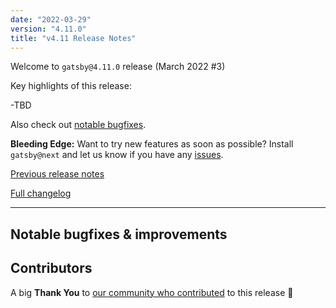 ```yaml
---
date: "2022-03-29"
version: "4.11.0"
title: "v4.11 Release Notes"
---
```


Welcome to `gatsby@4.11.0` release (March 2022 #3)

Key highlights of this release:

-TBD

Also check out [notable bugfixes](#notable-bugfixes--improvements).

**Bleeding Edge:** Want to try new features as soon as possible? Install `gatsby@next` and let us know
if you have any [issues](https://github.com/gatsbyjs/gatsby/issues).

[Previous release notes](/docs/reference/release-notes/v4.10)

[Full changelog][full-changelog]

---

## Notable bugfixes & improvements

## Contributors

A big **Thank You** to [our community who contributed][full-changelog] to this release 💜

[full-changelog]: https://github.com/gatsbyjs/gatsby/compare/gatsby@4.11.0-next.0...gatsby@4.12.0
